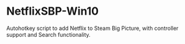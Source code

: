 # NetflixSBP-Win10
Autohotkey script to add Netflix to Steam Big Picture, with controller support and Search functionality.
